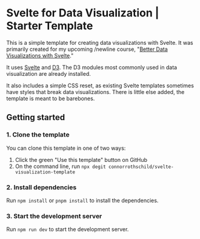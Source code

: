 # Svelte for Data Visualization | Starter Template

This is a simple template for creating data visualizations with Svelte. It was primarily created for my upcoming /newline course, "[Better Data Visualizations with Svelte](https://www.newline.co/courses/better-data-visualizations-with-svelte/welcome)."

It uses [Svelte](https://svelte.dev/) and [D3](https://d3js.org/). The D3 modules most commonly used in data visualization are already installed.

It also includes a simple CSS reset, as existing Svelte templates sometimes have styles that break data visualizations. There is little else added, the template is meant to be barebones.

## Getting started

### 1. Clone the template

You can clone this template in one of two ways:

1. Click the green "Use this template" button on GitHub
2. On the command line, run `npx degit connorrothschild/svelte-visualization-template`

### 2. Install dependencies

Run `npm install` or `pnpm install` to install the dependencies.

### 3. Start the development server

Run `npm run dev` to start the development server.
